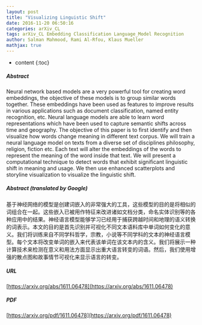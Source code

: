 ```yaml
---
layout: post
title: "Visualizing Linguistic Shift"
date: 2016-11-20 06:50:16
categories: arXiv_CL
tags: arXiv_CL Embedding Classification Language_Model Recognition
author: Salman Mahmood, Rami Al-Rfou, Klaus Mueller
mathjax: true
---
```


* content
{:toc}

##### Abstract
Neural network based models are a very powerful tool for creating word embeddings, the objective of these models is to group similar words together. These embeddings have been used as features to improve results in various applications such as document classification, named entity recognition, etc. Neural language models are able to learn word representations which have been used to capture semantic shifts across time and geography. The objective of this paper is to first identify and then visualize how words change meaning in different text corpus. We will train a neural language model on texts from a diverse set of disciplines philosophy, religion, fiction etc. Each text will alter the embeddings of the words to represent the meaning of the word inside that text. We will present a computational technique to detect words that exhibit significant linguistic shift in meaning and usage. We then use enhanced scatterplots and storyline visualization to visualize the linguistic shift.

##### Abstract (translated by Google)
基于神经网络的模型是创建词嵌入的非常强大的工具，这些模型的目的是将相似的词组合在一起。这些嵌入已被用作特征来改进诸如文档分类，命名实体识别等的各种应用中的结果。神经语言模型能够学习已经用于捕获跨越时间和地理的语义转换的词表示。本文的目的是首先识别并可视化不同文本语料库中单词如何变化的意义。我们将训练来自不同学科哲学，宗教，小说等不同学科的文本的神经语言模型。每个文本将改变单词的嵌入来代表该单词在该文本内的含义。我们将展示一种计算技术来检测在意义和用法方面显示出重大语言转变的词语。然后，我们使用增强的散点图和故事情节可视化来显示语言的转变。

##### URL
[https://arxiv.org/abs/1611.06478](https://arxiv.org/abs/1611.06478)

##### PDF
[https://arxiv.org/pdf/1611.06478](https://arxiv.org/pdf/1611.06478)

